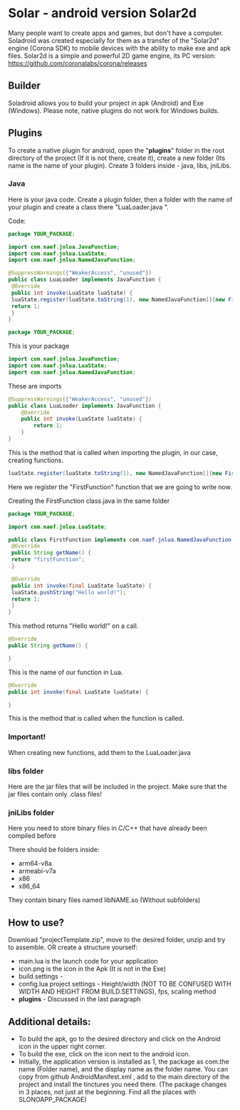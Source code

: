 # Solar - android version Solar2d
Many people want to create apps and games, but don't have a computer. Soladroid was created especially for them as a transfer of the "Solar2d" engine (Corona SDK) to mobile devices with the ability to make exe and apk files.
Solar2d is a simple and powerful 2D game engine, its PC version: https://github.com/coronalabs/corona/releases

## Builder
Soladroid allows you to build your project in apk (Android) and Exe (Windows). Please note, native plugins do not work for Windows builds.

## Plugins
To create a native plugin for android, open the "__plugins__" folder in the root directory of the project (If it is not there, create it), create a new folder (Its name is the name of your plugin). Create 3 folders inside - java, libs, jniLibs.

### Java
Here is your java code. Create a plugin folder, then a folder with the name of your plugin and create a class there "LuaLoader.java ".

Code:
```java
package YOUR_PACKAGE;

import com.naef.jnlua.JavaFunction;
import com.naef.jnlua.LuaState;
import com.naef.jnlua.NamedJavaFunction;

@SuppressWarnings({"WeakerAccess", "unused"})
public class LuaLoader implements JavaFunction {
 @Override
 public int invoke(LuaState luaState) {
 luaState.register(luaState.toString(1), new NamedJavaFunction[]{new FirstFunction()});
 return 1;
 }
}
```

```java 
package YOUR_PACKAGE;
```
This is your package

```java
import com.naef.jnlua.JavaFunction;
import com.naef.jnlua.LuaState;
import com.naef.jnlua.NamedJavaFunction;
```
These are imports

```java
@SuppressWarnings({"WeakerAccess", "unused"})
public class LuaLoader implements JavaFunction {
	@Override
	public int invoke(LuaState luaState) {
		return 1;
	}
}
```
This is the method that is called when importing the plugin, in our case, creating functions.

```java
luaState.register(luaState.toString(1), new NamedJavaFunction[]{new FirstFunction()});
```
Here we register the "FirstFunction" function that we are going to write now.

Creating the FirstFunction class.java in the same folder
```java
package YOUR_PACKAGE;

import com.naef.jnlua.LuaState;

public class FirstFunction implements com.naef.jnlua.NamedJavaFunction {
 @Override
 public String getName() {
 return "firstFunction";
 }

 @Override
 public int invoke(final LuaState luaState) {
 luaState.pushString("Hello world!");
 return 1;
 }
}
```
This method returns "Hello world!" on a call. 

```java
@Override
public String getName() {

}
```
This is the name of our function in Lua.

```java
@Override
public int invoke(final LuaState luaState) {

}
```
This is the method that is called when the function is called.

### Important!
When creating new functions, add them to the LuaLoader.java

### libs folder
Here are the jar files that will be included in the project. Make sure that the jar files contain only .class files!

### jniLibs folder
Here you need to store binary files in C/C++ that have already been compiled before

There should be folders inside:
- arm64-v8a
- armeabi-v7a
- x86
- x86_64

They contain binary files named libNAME.so (Without subfolders)

## How to use?
Download "projectTemplate.zip", move to the desired folder, unzip and try to assemble. OR create a structure yourself:

- main.lua is the launch code for your application
- icon.png is the icon in the Apk (It is not in the Exe)
- build.settings -
- config.lua project settings - Height/width (NOT TO BE CONFUSED WITH WIDTH AND HEIGHT FROM BUILD.SETTINGS), fps, scaling method
- __plugins__ - Discussed in the last paragraph

## Additional details: 
- To build the apk, go to the desired directory and click on the Android icon in the upper right corner. 
- To build the exe, click on the icon next to the android icon.
- Initially, the application version is installed as 1, the package as com.the name (Folder name), and the display name as the folder name. You can copy from github AndroidManifest.xml , add to the main directory of the project and install the tinctures you need there. (The package changes in 3 places, not just at the beginning. Find all the places with SLONOAPP_PACKAGE)